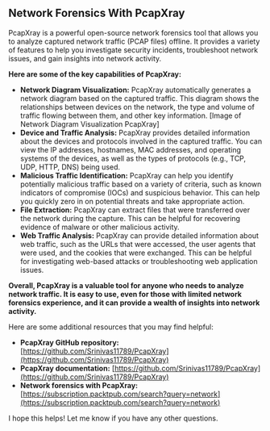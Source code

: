## Network Forensics With PcapXray

PcapXray is a powerful open-source network forensics tool that allows you to analyze captured network traffic (PCAP files) offline. It provides a variety of features to help you investigate security incidents, troubleshoot network issues, and gain insights into network activity.

**Here are some of the key capabilities of PcapXray:**

* **Network Diagram Visualization:** PcapXray automatically generates a network diagram based on the captured traffic. This diagram shows the relationships between devices on the network, the type and volume of traffic flowing between them, and other key information.
[Image of Network Diagram Visualization PcapXray]
* **Device and Traffic Analysis:** PcapXray provides detailed information about the devices and protocols involved in the captured traffic. You can view the IP addresses, hostnames, MAC addresses, and operating systems of the devices, as well as the types of protocols (e.g., TCP, UDP, HTTP, DNS) being used.
* **Malicious Traffic Identification:** PcapXray can help you identify potentially malicious traffic based on a variety of criteria, such as known indicators of compromise (IOCs) and suspicious behavior. This can help you quickly zero in on potential threats and take appropriate action.
* **File Extraction:** PcapXray can extract files that were transferred over the network during the capture. This can be helpful for recovering evidence of malware or other malicious activity.
* **Web Traffic Analysis:** PcapXray can provide detailed information about web traffic, such as the URLs that were accessed, the user agents that were used, and the cookies that were exchanged. This can be helpful for investigating web-based attacks or troubleshooting web application issues.

**Overall, PcapXray is a valuable tool for anyone who needs to analyze network traffic. It is easy to use, even for those with limited network forensics experience, and it can provide a wealth of insights into network activity.**

Here are some additional resources that you may find helpful:

* **PcapXray GitHub repository:** [https://github.com/Srinivas11789/PcapXray](https://github.com/Srinivas11789/PcapXray)
* **PcapXray documentation:** [https://github.com/Srinivas11789/PcapXray](https://github.com/Srinivas11789/PcapXray)
* **Network forensics with PcapXray:** [https://subscription.packtpub.com/search?query=network](https://subscription.packtpub.com/search?query=network)

I hope this helps! Let me know if you have any other questions.
